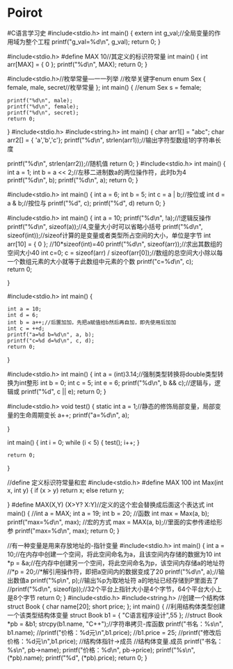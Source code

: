 # Poirot
#C语言学习史
#include<stdio.h>
int main()
{
	extern int g_val;//全局变量的作用域为整个工程
	printf("g_val=%d\n", g_val);
	return 0;
}

#include<stdio.h>
#define MAX 10//其定义的标识符常量
int main()
{
	int arr[MAX] = { 0 };
	printf("%d\n", MAX);
	return 0;
}

#include<stdio.h>//枚举常量—一一列举
//枚举关键字enum
enum Sex
{
	female, male, secret//枚举常量
	};
int main()
{
	//enum Sex s = female;

	printf("%d\n", male);
	printf("%d\n", female);
	printf("%d\n", secret);
	return 0;
}
#include<stdio.h>
#include<string.h>
int main()
{
	char arr1[] = "abc";
	char arr2[] = { 'a','b','c'};
	printf("%d\n", strlen(arr1));//输出字符型数组1的字符串长度

printf("%d\n", strlen(arr2));//随机值
return 0;
}
#include<stdio.h>
int main()
{
	int a = 1;
	int b = a << 2;//左移二进制数a的两位操作符，此时b为4
	printf("%d\n", b);
	printf("%d\n", a);
	return 0;
}


#include<stdio.h>
int main()
{
	int a = 6;
	int b = 5;
	int c = a | b;//按位或
	int d = a & b;//按位与
	printf("%d", c);
	printf("%d", d)
	return 0;
}

#include<stdio.h>
int main()
{
	int a = 10;
	printf("%d\n", !a);//!逻辑反操作
	printf("%d\n", sizeof(a));//4,变量大小时可以省略小括号
	printf("%d\n", sizeof(int));//sizeof计算的是变量或者类型所占空间的大小，单位是字节
	int arr[10] = { 0 };
	//10*sizeof(int)=40
	printf("%d\n", sizeof(arr));//求出其数组的空间大小40
	int c=0;
	c = sizeof(arr) / sizeof(arr[0]);//数组的总空间大小除以每一个数组元素的大小就等于此数组中元素的个数
	printf("c=%d\n", c);			
	return 0;

}

#include<stdio.h>
int main()
{

	int a = 10;
	int d = 6;
	int b = a++;//后置加加，先把a赋值给b然后再自加，即先使用后加加
	int c = ++d;
	printf("a=%d b=%d\n", a, b);
	printf("c=%d d=%d\n", c, d);
	return 0;
}


#include<stdio.h>
int main()
{
	int a = (int)3.14;//强制类型转换将double类型转换为int整形
	int b = 0;
	int c = 5;
	int e = 6;
	printf("%d\n", b && c);//逻辑与，逻辑或
	printf("%d", c || e);
	return 0;
}



#include<stdio.h>
void test()
{
	static int a = 1;//静态的修饰局部变量，局部变量的生命周期变长
	a++;
	printf("a=%d\n", a);

}

int main()
{
	int i = 0;
	while (i < 5)
	{
		test();
		i++;
	}


	return 0;
}



//define 定义标识符常量和宏
#include<stdio.h>
#define MAX 100
int Max(int x, int y)
{
	if (x > y)
		return x;
	else
		return y;

}
#define MAX(X,Y) (X>Y? X:Y)//定义的这个宏会替换成后面这个表达式
int main()
{
	//int a = MAX;
	int a = 19;
	int b = 20;
	//函数
	int  max = Max(a, b);
	printf("max=%d\n", max);
	//宏的方式
	max = MAX(a, b);//里面的实参传递给形参
	printf("max=%d\n", max);
	return 0;
}


//有一种变量是用来存放地址的-指针变量
#include<stdio.h>
int main()
{
	int a = 10;//在内存中创建一个空间，将此空间命名为a，且该空间内存储的数据为10
	int *p = &a;//在内存中创建另一个空间，将此空间命名为p，该空间内存储a的地址符
	//*p = 20;//*解引用操作符，即把a空间内的数据变成了20
	printf("%d\n", a);//输出数值a
	printf("%p\n", p);//输出%p为取地址符 a的地址已经存储到P里面去了
	//printf("%d\n", sizeof(p));//32个平台上指针大小是4个字节，64个平台大小上是8个字节
	return 0;
}
#include<stdio.h>
#include<string.h>
//创建一个结构体
struct Book
{
	char name[20];
	short price;
};
int main()
{    //利用结构体类型创建一个该类型结构体变量
	struct Book b1 = { "C语言程序设计",55 };
	//struct Book *pb = &b1;
	strcpy(b1.name, "C++");//字符串拷贝-库函数
	printf("书名：%s\n", b1.name);
	//printf("价格：%d元\n",b1.price);
	//b1.price = 25;
	//printf("修改后价格：%d元\n",b1.price);
	//结构体指针->成员
	//结构体变量.成员
	printf("书名：%s\n", pb->name);
	printf("价格：%d\n", pb->price);
	printf("%s\n", (*pb).name);
	printf("%d", (*pb).price);
	return 0;
}
